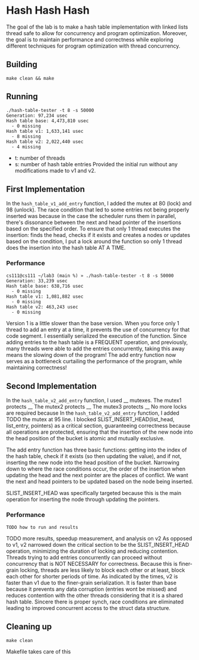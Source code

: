 # Hash Hash Hash
The goal of the lab is to make a hash table implementation with linked lists thread safe to allow for concurrency and program optimization. Moreover, the goal is to maintain performance and correctness while exploring different techniques for program optimization with thread concurrency.

## Building
```shell
make clean && make
```

## Running
```shell
./hash-table-tester -t 8 -s 50000
Generation: 97,234 usec
Hash table base: 4,473,810 usec
  - 0 missing
Hash table v1: 1,633,141 usec
  - 8 missing
Hash table v2: 2,022,440 usec
  - 4 missing
```
- t: number of threads
- s: number of hash table entries
Provided the initial run without any modifications made to v1 and v2.

## First Implementation
In the `hash_table_v1_add_entry` function, I added the mutex at 80 (lock) and 98 (unlock). The race condition that led to some entries not being properly inserted was because in the case the scheduler runs them in parallel, there's dissonance between the next and head pointer of the insertions based on the specified order. To ensure that only 1 thread executes the insertion: finds the head, checks if it exists and creates a nodes or updates based on the condition, I put a lock around the function so only 1 thread does the insertion into the hash table AT A TIME.

### Performance
```shell
cs111@cs111 ~/lab3 (main %) » ./hash-table-tester -t 8 -s 50000
Generation: 33,239 usec
Hash table base: 638,716 usec
  - 0 missing
Hash table v1: 1,081,882 usec
  - 0 missing
Hash table v2: 463,243 usec
  - 0 missing

```
Version 1 is a little slower than the base version. When you force only 1 thread to add an entry at a time, it prevents the use of concurrency for that code segment. I essentially serialized the execution of the function. Since adding entries to the hash table is a FREQUENT operation, and previously, many threads were able to add the entries concurrently, taking this away means the slowing down of the program! The add entry function now serves as a bottleneck curtailing the performance of the program, while maintaining correctness!

## Second Implementation
In the `hash_table_v2_add_entry` function, I used __ mutexes.
The mutex1 protects __
The mutex2 protects __
The mutex3 protects __
No more locks are required because 
In the `hash_table_v2_add_entry` function, I added TODO
the mutex at 95 line. I blocked SLIST_INSERT_HEAD(list_head, list_entry, pointers) as a critical section, guaranteeing correctness because all operations are protected, ensuring that the insertion of the new node into the head position of the bucket is atomic and mutually exclusive. 

The add entry function has three basic functions: getting into the index of the hash table, check if it exists (so then updating the value), and if not, inserting the new node into the head position of the bucket. Narrowing down to where the race conditions occur, the order of the insertion when updating the head and the next pointer are the places of conflict. We want the next and head pointers to be updated based on the node being inserted. 

SLIST_INSERT_HEAD was specifically targeted because this is the main operation for inserting the node through updating the pointers.


### Performance
```shell
TODO how to run and results
```

TODO more results, speedup measurement, and analysis on v2
As opposed to v1, v2 narrowed down the critical section to be the SLIST_INSERT_HEAD operation, minimizing the duration of locking and reducing contention. Threads trying to add entries concurrently can proceed without concurrency that is NOT NECESSARY for correctness. Because this is finer-grain locking, threads are less likely to block each other or at least, block each other for shorter periods of time.
As indicated by the times, v2 is faster than v1 due to the finer-grain serialization.
It is faster than base because it prevents any data corruption (entries wont be missed) and reduces contention with the other threads considering that it is a shared hash table. Sincere there is proper synch, race conditions are eliminated leading to improved concurrent access to the struct data structure.

## Cleaning up
```shell
make clean
```
Makefile takes care of this